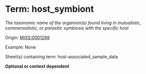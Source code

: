 # Term: host_symbiont

*The taxonomic name of the organism(s) found living in mutualistic, commensalistic, or parasitic symbiosis with the specific host*

Origin: [MIXS:0001298](https://w3id.org/mixs/0001298)

Example: None

Sheet(s) containing term: host-associated_sample_data

**Optional or context dependent**